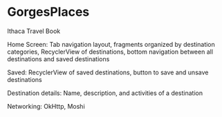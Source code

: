 # GorgesPlaces
Ithaca Travel Book

Home Screen:
Tab navigation layout, fragments organized by destination categories, RecyclerView of destinations, bottom navigation between all destinations and saved destinations

Saved:
RecyclerView of saved destinations, button to save and unsave destinations

Destination details:
Name, description, and activities of a destination

Networking:
OkHttp, Moshi
